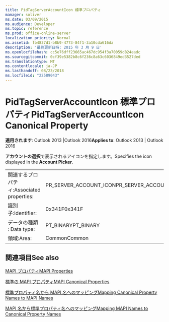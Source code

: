 ```yaml
---
title: PidTagServerAccountIcon 標準プロパティ
manager: soliver
ms.date: 03/09/2015
ms.audience: Developer
ms.topic: reference
ms.prod: office-online-server
localization_priority: Normal
ms.assetid: fb4837d1-b8b9-4773-84f1-3a10cda616da
description: '最終更新日時: 2015 年 3 月 9 日'
ms.openlocfilehash: cc5e76dff23665ac467dc954f3a70059d824eadc
ms.sourcegitcommit: 0cf39e5382b8c6f236c8a63c6036849ed3527ded
ms.translationtype: MT
ms.contentlocale: ja-JP
ms.lasthandoff: 08/23/2018
ms.locfileid: "22589043"
---
```

# <a name="pidtagserveraccounticon-canonical-property"></a><span data-ttu-id="36713-103">PidTagServerAccountIcon 標準プロパティ</span><span class="sxs-lookup"><span data-stu-id="36713-103">PidTagServerAccountIcon Canonical Property</span></span>

  
  
<span data-ttu-id="36713-104">**適用されます**: Outlook 2013 |Outlook 2016</span><span class="sxs-lookup"><span data-stu-id="36713-104">**Applies to**: Outlook 2013 | Outlook 2016</span></span> 
  
<span data-ttu-id="36713-105">**アカウントの選択**で表示されるアイコンを指定します。</span><span class="sxs-lookup"><span data-stu-id="36713-105">Specifies the icon displayed in the **Account Picker**.</span></span>
  
|||
|:-----|:-----|
|<span data-ttu-id="36713-106">関連するプロパティ:</span><span class="sxs-lookup"><span data-stu-id="36713-106">Associated properties:</span></span>  <br/> |<span data-ttu-id="36713-107">PR_SERVER_ACCOUNT_ICON</span><span class="sxs-lookup"><span data-stu-id="36713-107">PR_SERVER_ACCOUNT_ICON</span></span>  <br/> |
|<span data-ttu-id="36713-108">識別子:</span><span class="sxs-lookup"><span data-stu-id="36713-108">Identifier:</span></span>  <br/> |<span data-ttu-id="36713-109">0x341F</span><span class="sxs-lookup"><span data-stu-id="36713-109">0x341F</span></span>  <br/> |
|<span data-ttu-id="36713-110">データの種類 : </span><span class="sxs-lookup"><span data-stu-id="36713-110">Data type:</span></span>  <br/> |<span data-ttu-id="36713-111">PT_BINARY</span><span class="sxs-lookup"><span data-stu-id="36713-111">PT_BINARY</span></span>  <br/> |
|<span data-ttu-id="36713-112">領域:</span><span class="sxs-lookup"><span data-stu-id="36713-112">Area:</span></span>  <br/> |<span data-ttu-id="36713-113">Common</span><span class="sxs-lookup"><span data-stu-id="36713-113">Common</span></span>  <br/> |
   
## <a name="see-also"></a><span data-ttu-id="36713-114">関連項目</span><span class="sxs-lookup"><span data-stu-id="36713-114">See also</span></span>



[<span data-ttu-id="36713-115">MAPI プロパティ</span><span class="sxs-lookup"><span data-stu-id="36713-115">MAPI Properties</span></span>](mapi-properties.md)
  
[<span data-ttu-id="36713-116">標準の MAPI プロパティ</span><span class="sxs-lookup"><span data-stu-id="36713-116">MAPI Canonical Properties</span></span>](mapi-canonical-properties.md)
  
[<span data-ttu-id="36713-117">標準プロパティ名から MAPI 名へのマッピング</span><span class="sxs-lookup"><span data-stu-id="36713-117">Mapping Canonical Property Names to MAPI Names</span></span>](mapping-canonical-property-names-to-mapi-names.md)
  
[<span data-ttu-id="36713-118">MAPI 名から標準プロパティ名へのマッピング</span><span class="sxs-lookup"><span data-stu-id="36713-118">Mapping MAPI Names to Canonical Property Names</span></span>](mapping-mapi-names-to-canonical-property-names.md)

